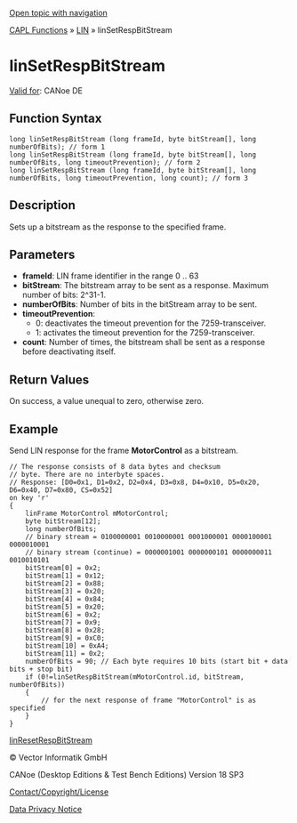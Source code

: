 [Open topic with navigation](../../../../../CANoeDEFamily.htm#Topics/CAPLFunctions/LIN/Functions/CAPLfunctionLINSetRespBitStream.md)

[CAPL Functions](../../CAPLfunctions.md) » [LIN](../CAPLfunctionsLINOverview.md) » linSetRespBitStream

# linSetRespBitStream

[Valid for](../../../Shared/FeatureAvailability.md):  CANoe DE

## Function Syntax

```plaintext
long linSetRespBitStream (long frameId, byte bitStream[], long numberOfBits); // form 1
long linSetRespBitStream (long frameId, byte bitStream[], long numberOfBits, long timeoutPrevention); // form 2
long linSetRespBitStream (long frameId, byte bitStream[], long numberOfBits, long timeoutPrevention, long count); // form 3
```

## Description

Sets up a bitstream as the response to the specified frame.

## Parameters

- **frameId**: LIN frame identifier in the range 0 .. 63
- **bitStream**: The bitstream array to be sent as a response. Maximum number of bits: 2^31-1.
- **numberOfBits**: Number of bits in the bitStream array to be sent.
- **timeoutPrevention**: 
  - 0: deactivates the timeout prevention for the 7259-transceiver.
  - 1: activates the timeout prevention for the 7259-transceiver.
- **count**: Number of times, the bitstream shall be sent as a response before deactivating itself.

## Return Values

On success, a value unequal to zero, otherwise zero.

## Example

Send LIN response for the frame **MotorControl** as a bitstream.

```plaintext
// The response consists of 8 data bytes and checksum 
// byte. There are no interbyte spaces.
// Response: [D0=0x1, D1=0x2, D2=0x4, D3=0x8, D4=0x10, D5=0x20, D6=0x40, D7=0x80, CS=0x52]
on key 'r'
{
    linFrame MotorControl mMotorControl;
    byte bitStream[12];
    long numberOfBits;
    // binary stream = 0100000001 0010000001 0001000001 0000100001 0000010001
    // binary stream (continue) = 0000001001 0000000101 0000000011 0010010101
    bitStream[0] = 0x2;
    bitStream[1] = 0x12;
    bitStream[2] = 0x88;
    bitStream[3] = 0x20;
    bitStream[4] = 0x84;
    bitStream[5] = 0x20;
    bitStream[6] = 0x2;
    bitStream[7] = 0x9;
    bitStream[8] = 0x28;
    bitStream[9] = 0xC0;
    bitStream[10] = 0xA4;
    bitStream[11] = 0x2;
    numberOfBits = 90; // Each byte requires 10 bits (start bit + data bits + stop bit)
    if (0!=linSetRespBitStream(mMotorControl.id, bitStream, numberOfBits))
    {
        // for the next response of frame "MotorControl" is as specified
    }
}
```

[linResetRespBitStream](CAPLfunctionLINResetRespBitStream.md)

© Vector Informatik GmbH

CANoe (Desktop Editions & Test Bench Editions) Version 18 SP3

[Contact/Copyright/License](../../../Shared/ContactCopyrightLicense.md)

[Data Privacy Notice](https://www.vector.com/int/en/company/get-info/privacy-policy/)